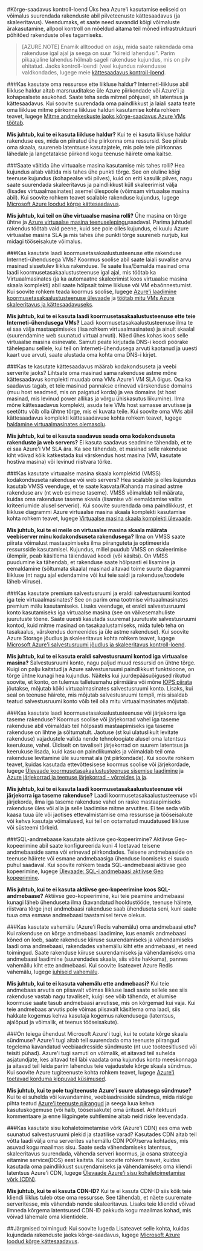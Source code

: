 <properties
   pageTitle="Kõrge-saadavus kontroll | Microsoft Azure'i"
   description="Kiire kontroll-loendi sätted ja toiminguid, mida saate teha, et teil on oma rakenduste kättesaadavus Azure parandada."
   services=""
   documentationCenter="na"
   authors="adamglick"
   manager="saladki"
   editor=""/>

<tags
   ms.service="resiliency"
   ms.devlang="na"
   ms.topic="article"
   ms.tgt_pltfrm="na"
   ms.workload="na"
   ms.date="08/18/2016"
   ms.author="aglick"/>

#<a name="high-availability-checklist"></a>Kõrge-saadavus kontroll-loend
Üks hea Azure'i kasutamise eeliseid on võimalus suurendada rakenduste abil pilveteenuste kättesaadavus (ja skaleeritavus). Veendumaks, et saate need suvandid kõigi võimaluste ärakasutamine, allpool kontroll on mõeldud aitama teil mõned infrastruktuuri põhitõed rakenduste olles tagamiseks. 

>[AZURE.NOTE] Enamik alltoodud on asju, mida saate rakendada oma rakenduse igal ajal ja seega on suur "kiireid lahendusi". Parim pikaajaline lahendus hõlmab sageli rakenduse kujundus, mis on pilv ehitatud.  Jaoks kontroll-loendi (veel kujundus rakendusse valdkondades, lugege meie [kättesaadavus kontroll-loend](../best-practices-availability-checklist.md).

###<a name="are-you-using-traffic-manager-in-front-of-your-resources"></a>Kas kasutate oma ressursse ette liikluse haldur?
Interneti-liikluse abil liikluse haldur aitab marsruuditakse üle Azure piirkondade või Azure'i ja kohapealsete asukohad. Saate teha seda mitmel põhjusel, sh latentsus ja kättesaadavus. Kui soovite suurendada oma paindlikkust ja laiali saata teate oma liikluse mitme piirkonna liikluse halduri kasutamise kohta rohkem teavet, lugege [Mitme andmekeskuste jaoks kõrge-saadavus Azure VMs töötab](../guidance/guidance-compute-multiple-datacenters.md).

__Mis juhtub, kui te ei kasuta liikluse haldur?__ Kui te ei kasuta liikluse haldur rakenduse ees, mida on piiratud ühe piirkonna oma ressursid. See piirab oma skaala, suureneb latentsuse kasutajatele, mis pole teie piirkonnas lähedale ja langetatakse piirkond kogu teenuse häirete oma kaitse.

###<a name="have-you-avoided-using-a-single-virtual-machine-for-any-role"></a>Saate vältida ühe virtuaalse masina kasutamise mis tahes rolli?
Hea kujundus aitab vältida mis tahes ühe punkti tõrge. See on oluline kõigi teenuse kujundus (kohapealse või pilves), kuid on eriti kasulik pilves, nagu saate suurendada skaleeritavus ja paindlikkust küll skaleerimist välja (lisades virtuaalmasinates) asemel ülespoole (võimsam virtuaalse masina abil). Kui soovite rohkem teavet scalable rakenduse kujundus, lugege [Microsoft Azure loodud kõrge kättesaadavus](resiliency-high-availability-azure-applications.md).

__Mis juhtub, kui teil on ühe virtuaalse masina rolli?__ Ühe masina on tõrge ühtne ja [Azure virtuaalse masina teenuselepingu](https://azure.microsoft.com/support/legal/sla/virtual-machines/v1_0/)saadaval. Parima juhtudel rakendus töötab vaid peene, kuid see pole olles kujundus, ei kuulu Azure virtuaalse masina SLA ja mis tahes ühe punkti tõrge suureneb nurjub, kui midagi tööseisakute võimalus.

###<a name="are-you-using-a-load-balancer-in-front-of-your-applications-internet-facing-vms"></a>Kas kasutate laadi koormusetasakaalustusteenuse ette rakenduse Interneti-ühendusega VMs?
Koormus soolise abil saate laiali suvalise arvu masinad sissetulev liiklus rakenduse. Te saate lisa/Eemalda masinad oma laadi koormusetasakaalustusteenuse igal ajal, mis töötab ka Virtuaalmasinates (ja ka automaatne skaleerimist koos virtuaalse masina skaala komplekti) abil saate hõlpsalt toime liikluse või VM ebaõnnestumist. Kui soovite rohkem teada koormus soolise, lugege [Azure'i laadimine koormusetasakaalustusteenuse ülevaade](../load-balancer/load-balancer-overview.md) ja [töötab mitu VMs Azure skaleeritavus ja kättesaadavuseks](../guidance/guidance-compute-multi-vm.md).

__Mis juhtub, kui te ei kasuta laadi koormusetasakaalustusteenuse ette teie Interneti-ühendusega VMs?__ Laadi koormusetasakaalustusteenuse ilma te ei saa välja mastaapimiseks (lisa rohkem virtuaalmasinates) ja ainult skaalal (suurendamine web suunatud virtual arvuti). Näed ühes kohas koos selle virtuaalse masina esinevate. Samuti peate kirjutada DNS-i koodi pöörake tähelepanu sellele, kui teil on Interneti-ühendusega arvuti kaotanud ja uuesti kaart uue arvuti, saate alustada oma kohta oma DNS-i kirjet.

###<a name="are-you-using-availability-sets-for-your-stateless-application-and-web-servers"></a>Kas te kasutate kättesaadavus määrab kodakondsuseta ja veebi serverite jaoks?
Lihtsate oma masinad sama rakenduse astme mõne kättesaadavus komplekti muudab oma VMs Azure'i VM SLA õigus. Osa ka saadavus tagab, et teie masinad pannakse erinevad värskenduse domains (muu host seadmed, mis on paigatud korda) ja vea domains (st host masinad, mis levinud power allikas ja võrgu ühiskasutus liikumine). Ilma mõne kättesaadavus komplekti, asuda teie VMs host samasse arvutisse ja seetõttu võib olla ühtne tõrge, mis ei kuvata teile. Kui soovite oma VMs abil kättesaadavus komplekti kättesaadavuse kohta rohkem teavet, lugege [haldamine virtuaalmasinates olemasolu](../virtual-machines/virtual-machines-windows-manage-availability.md).

__Mis juhtub, kui te ei kasuta saadavus seada oma kodakondsuseta rakenduste ja web servers?__ Ei kasuta saadavus seadmine tähendab, et te ei saa Azure'i VM SLA ära. Ka see tähendab, et masinad selle rakenduse kiht võivad kõik katkestada kui värskendus host masina (VM, kasutate hostiva masina) või levinud riistvara tõrke.

###<a name="are-you-using-virtual-machine-scale-sets-vmss-for-your-stateless-application-or-web-servers"></a>Kas kasutate virtuaalse masina skaala komplektid (VMSS) kodakondsuseta rakenduse või web servers?
Hea scalable ja olles kujundus kasutab VMSS veenduge, et te saate kasvata/Kahanda masinad astme rakenduse arv (nt web esimese taseme). VMSS võimaldab teil määrata, kuidas oma rakenduse taseme skaala (lisamise või eemaldamise valite kriteeriumide alusel serverid). Kui soovite suurendada oma paindlikkust, et liikluse diagrammi Azure virtuaalse masina skaala komplekti kasutamise kohta rohkem teavet, lugege [Virtuaalse masina skaala komplekti ülevaade](../virtual-machine-scale-sets/virtual-machine-scale-sets-overview.md).

__Mis juhtub, kui te ei meile on virtuaalse masina skaala määrata veebiserver minu kodakondsuseta rakendusega?__ Ilma on VMSS saate piirata võimalust mastaapimiseks ilma piiranguteta ja optimeerida ressursside kasutamisel. Kujundus, millel puudub VMSS on skaleerimise ülempiir, peab käsitlema täiendavad koodi (või käsitsi). On VMSS puudumine ka tähendab, et rakenduse saate hõlpsasti ei lisamine ja eemaldamine (sõltumata skaala) masinad aitavad toime suurte diagrammi liikluse (nt nagu ajal edendamine või kui teie saidi ja rakenduse/toodete läheb viiruse).

###<a name="are-you-using-premium-storage-and-separate-storage-accounts-for-each-of-your-virtual-machines"></a>Kas kasutate premium salvestusruumi ja eraldi salvestusruumi kontod iga teie virtuaalmasinates?
See on parim oma tootmise virtuaalmasinates premium mälu kasutamiseks. Lisaks veenduge, et eraldi salvestusruumi konto kasutamiseks iga virtuaalse masina (see on väikesemahuliste juurutuste tõene. Saate uuesti kasutada suuremat juurutuste salvestusruumi kontod, kuid mitme masinad on tasakaalustamiseks, mida tuleb teha on tasakaalus, värskendus domeenides ja üle astme rakenduse). Kui soovite Azure Storage jõudlus ja skaleeritavus kohta rohkem teavet, lugege [Microsoft Azure'i salvestusruumi jõudlus ja skaleeritavus kontroll-loend](../storage/storage-performance-checklist.md).

__Mis juhtub, kui te ei kasuta eraldi salvestusruumi kontod iga virtuaalse masina?__ Salvestusruumi konto, nagu paljud muud ressursid on ühtne tõrge. Kuigi on palju kaitstud ja Azure salvestusruumi paindlikkust funktsioone, on tõrge ühtne kunagi hea kujundus. Näiteks kui juurdepääsuõigused rikutud soovite, et konto, on tulemus talletusmahu piirmäära või mõne [IOPS piirata](../azure-subscription-service-limits.md#virtual-machine-disk-limits) jõutakse, mõjutab kõiki virtuaalmasinates salvestusruumi konto. Lisaks, kui seal on teenuse häirete, mis mõjutab salvestusruumi templi, mis sisaldab teatud salvestusruumi konto võib teil olla mitu virtuaalmasinates mõjutab.

###<a name="are-you-using-a-load-balancer-or-a-queue-between-each-tier-of-your-application"></a>Kas kasutate laadi koormusetasakaalustusteenuse või järjekorra iga taseme rakenduse?
Koormus soolise või järjekorrad vahel iga taseme rakenduse abil võimaldab teil hõlpsasti mastaapimiseks iga taseme rakenduse on lihtne ja sõltumatult. Jaotuse (st kui ulatuslikult levitate rakenduse) vajadustele valida nende tehnoloogiate alusel oma latentsus keerukuse, vahel. Üldiselt on tavaliselt järjekorrad on suurem latentsus ja keerukuse lisada, kuid kasu on paindlikumaks ja võimaldab teil oma rakenduse levitamine üle suuremat ala (nt piirkondade). Kui soovite rohkem teavet, kuidas kasutada ettevõttesisese koormus soolise või järjekordade, lugege [Ülevaade koormusetasakaalustusteenuse sisemise laadimine](../load-balancer/load-balancer-internal-overview.md) ja [Azure järjekorrad ja teenuse järjekorrad - võrreldes ja ja](../service-bus-messaging/service-bus-azure-and-service-bus-queues-compared-contrasted.md).

__Mis juhtub, kui te ei kasuta laadi koormusetasakaalustusteenuse või järjekorra iga taseme rakenduse?__ Laadi koormusetasakaalustusteenuse või järjekorda, ilma iga taseme rakenduse vahel on raske mastaapimiseks rakenduse üles või alla ja selle laadimise mitme arvutites. Ei tee seda võib kaasa tuua üle või jaotises ettevalmistamise oma ressursse ja tööseisakute või kehva kasutaja võimalused, kui teil on ootamatud muudatused liikluse või süsteemi tõrkeid.
 
###<a name="are-your-sql-databases-using-active-geo-replication"></a>SQL-andmebaase kasutate aktiivse geo-kopeerimine? 
Aktiivse Geo-kopeerimine abil saate konfigureerida kuni 4 loetavad teisene andmebaaside sama või erinevad piirkondades. Teisene andmebaaside on teenuse häirete või esmane andmebaasiga ühenduse loomiseks ei suuda puhul saadaval. Kui soovite rohkem teada SQL-andmebaasi aktiivse geo kopeerimine, lugege [Ülevaade: SQL-i andmebaasi aktiivse Geo kopeerimine](../sql-database/sql-database-geo-replication-overview.md).
 
 __Mis juhtub, kui te ei kasuta aktiivse geo-kopeerimine koos SQL-andmebaase?__ Aktiivse geo-kopeerimine, kui teie peamine andmebaasi kunagi läheb ühenduseta ilma (kavandatud hooldustööde, teenuse häirete, riistvara tõrge jne) andmebaasi rakenduse saab ühenduseta seni, kuni saate tuua oma esmase andmebaasi taastamisel terve olekus. 
 
###<a name="are-you-using-a-cache-azure-redis-cache-in-front-of-your-databases"></a>Kas kasutate vahemälu (Azure'i Redis vahemälu) oma andmebaasi ette?
Kui rakenduse on kõrge andmebaasi laadimine, kus enamik andmebaasi kõned on loeb, saate rakenduse kiiruse suurendamiseks ja vähendamiseks laadi oma andmebaasi, rakendades vahemällu kiht ette andmebaasi, et need toimingud. Saate rakenduse kiiruse suurendamiseks ja vähendamiseks oma andmebaasi laadimine (suurendades skaala, siis võite hakkama), pannes vahemällu kiht ette andmebaasi. Kui soovite lisateavet Azure Redis vahemälu, lugege [juhiseid vahemälu](../best-practices-caching.md).
 
 __Mis juhtub, kui te ei kasuta vahemälu ette andmebaasi?__ Kui teie andmebaas arvutis on piisavalt võimas liikluse laadi saate sellele see siis rakenduse vastab nagu tavaliselt, kuigi see võib tähenda, et alumise koormuse saate tasub andmebaasi arvutisse, mis on kõrgemad kui vaja. Kui teie andmebaas arvutis pole võimas piisavalt käsitlema oma laadi, siis hakkate kogemus kehva kasutaja kogemus rakendusega (latentsus, ajalõpud ja võimalik, et teenus tööseisakute).
 
###<a name="have-you-contacted-microsoft-azure-support-if-you-are-expecting-a-high-scale-event"></a>On teiega ühendust Microsoft Azure'i tugi, kui te ootate kõrge skaala sündmuse?
Azure'i tugi aitab teil suurendada oma teenuste piirangud tegelema kavandatud veebiaadresside sündmuste (nt uue tooteesitlused või teisiti pühad). Azure'i tugi samuti on võimalik, et aitavad teil suhelda asjatundjate, kes aitavad teil läbi vaadata oma kujundus konto meeskonnaga ja aitavad teil leida parim lahendus teie vajadustele kõrge skaala sündmus. Kui soovite Azure tugiteenuste kohta rohkem teavet, lugege [Azure'i toetavad korduma kippuvad küsimused](https://azure.microsoft.com/support/faq/).

__Mis juhtub, kui te pole tugiteenuste Azure'i suure ulatusega sündmuse?__ Kui te ei suhelda või kavandamine, veebiaadresside sündmus, mida riskige pihta teatud [Azure'i teenuste piirangud](../azure-subscription-service-limits.md) ja seega luua kehva kasutuskogemuse (või halb, tööseisakute) oma üritusel. Arhitektuuri kommentaare ja enne liigpingete suhtlemine aitab neid riske leevendada.

###<a name="are-you-using-a-content-delivery-network-azure-cdn-in-front-of-your-web-facing-storage-blobs-and-static-assets"></a>Kas kasutate sisu kohaletoimetamise võrk (Azure'i CDN) ees oma web suunatud salvestusruumi plekid ja staatilise varad?
Kasutades CDN aitab teil võtta laadi välja oma serverites vahemällu CDN POP/serva kohtades, mis asuvad kogu maailmas sisu. Saate seda vähendamiseks latentsus, skaleeritavus suurendada, vähenda serveri koormus, ja osana strateegia eitamine service(DOS) eest kaitsta. Kui soovite rohkem teavet, kuidas kasutada oma paindlikkust suurendamiseks ja vähendamiseks oma kliendi latentsus Azure'i CDN, lugege [Ülevaade Azure'i sisu kohaletoimetamise võrk (CDN)](../cdn/cdn-overview.md).

__Mis juhtub, kui te ei kasuta CDN-ID?__ Kui te ei kasuta CDN-ID siis kõik teie kliendi liiklus tuleb otse oma ressursse. See tähendab, et näete suuremate serveritesse, mis vähendab nende skaleeritavus. Lisaks teie kliendid võivad ilmneda kõrgema latentsused CDN-ID pakkuda kogu maailmas kohad, mis võivad lähemale oma klientidele.

##<a name="next-steps"></a>Järgmised toimingud:
Kui soovite lugeda Lisateavet selle kohta, kuidas kujundada rakenduste jaoks kõrge-saadavus, lugege [Microsoft Azure loodud kõrge kättesaadavus](resiliency-high-availability-azure-applications.md).
